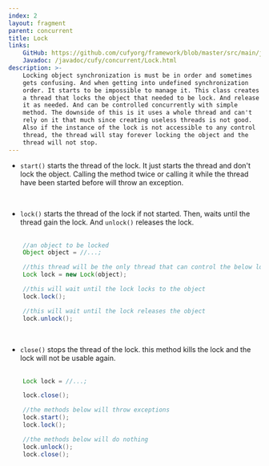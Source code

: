 ```yaml
---
index: 2
layout: fragment
parent: concurrent
title: Lock
links:
    GitHub: https://github.com/cufyorg/framework/blob/master/src/main/java/cufy/concurrent/Lock.java
    Javadoc: /javadoc/cufy/concurrent/Lock.html
description: >-
    Locking object synchronization is must be in order and sometimes
    gets confusing. And when getting into undefined synchronization
    order. It starts to be impossible to manage it. This class creates
    a thread that locks the object that needed to be lock. And release
    it as needed. And can be controlled concurrently with simple
    method. The downside of this is it uses a whole thread and can't
    rely on it that much since creating useless threads is not good.
    Also if the instance of the lock is not accessible to any control
    thread, the thread will stay forever locking the object and the
    thread will not stop.
---
```


- `start()` starts the thread of the lock. It just starts the thread 
and don't lock the object. Calling the method twice or calling it
while the thread have been started before will throw an exception.
<br>

- `lock()` starts the thread of the lock if not started. Then, waits
until the thread gain the lock. And `unlock()` releases the lock.
<br><br>
```java 
    //an object to be locked
    Object object = //...;

    //this thread will be the only thread that can control the below lock
    Lock lock = new Lock(object);

    //this will wait until the lock locks to the object
    lock.lock();

    //this will wait until the lock releases the object
    lock.unlock();
```
<br>

- `close()` stops the thread of the lock. this method kills the lock 
and the lock will not be usable again.
<br><br>
```java 
    Lock lock = //...;

    lock.close();

    //the methods below will throw exceptions
    lock.start();
    lock.lock();

    //the methods below will do nothing
    lock.unlock();
    lock.close();
```